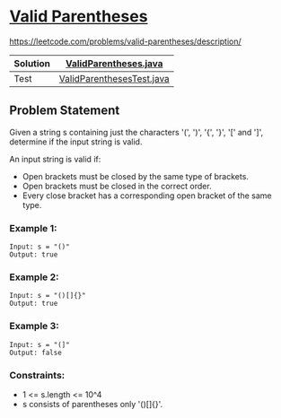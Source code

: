 # [Valid Parentheses ](https://leetcode.com/problems/valid-parentheses/description/)
https://leetcode.com/problems/valid-parentheses/description/


| Solution | [ValidParentheses.java](../../src/main/java/org/example/stack/ValidParentheses.java)          |
|----------|-----------------------------------------------------------------------------------------------|
| Test     | [ValidParenthesesTest.java](../../src/test/java/org/example/stack/ValidParenthesesTest.java) |

## Problem Statement
Given a string s containing just the characters '(', ')', '{', '}', '[' and ']', determine if the input string is valid.

An input string is valid if:

- Open brackets must be closed by the same type of brackets.
- Open brackets must be closed in the correct order.
- Every close bracket has a corresponding open bracket of the same type.


### Example 1:
```
Input: s = "()"
Output: true
```

### Example 2:
```
Input: s = "()[]{}"
Output: true
```

### Example 3:
```
Input: s = "(]"
Output: false
```

### Constraints:
- 1 <= s.length <= 10^4
- s consists of parentheses only '()[]{}'.